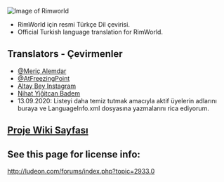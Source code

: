 ![Image of Rimworld](http://rimworldwiki.com/images/thumb/8/8c/Rimworldlogo.png/600px-Rimworldlogo.png)

* RimWorld için resmi Türkçe Dil çevirisi.
* Official Turkish language translation for RimWorld.

## Translators - Çevirmenler
* [@Meriç Alemdar](https://github.com/alemdarwilson)
* [@AtFreezingPoint](https://github.com/AtFreezingPoint)
* [Altay Bey Instagram](https://www.instagram.com/altay.bey/)
* [Nihat Yiğitcan Badem](https://www.linkedin.com/in/nybadem/)
* 13.09.2020: Listeyi daha temiz tutmak amacıyla aktif üyelerin adlarını buraya ve LanguageInfo.xml dosyasına yazmalarını rica ediyorum.

## [Proje Wiki Sayfası](https://github.com/Ludeon/RimWorld-Turkish/wiki)

## See this page for license info:
http://ludeon.com/forums/index.php?topic=2933.0

